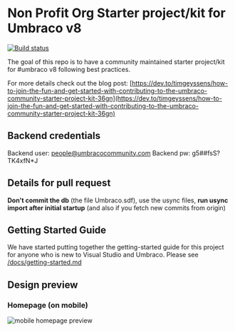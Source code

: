 # Non Profit Org Starter project/kit for Umbraco v8
[![Build status](https://ci.appveyor.com/api/projects/status/0m4c9m5ko2wfsfut?svg=true)](https://ci.appveyor.com/project/TimGeyssens/umbraco-v8-community-website-starterkit)

The goal of this repo is to have a community maintained starter project/kit for #umbraco v8 following best practices.

For more details check out the blog post: [https://dev.to/timgeyssens/how-to-join-the-fun-and-get-started-with-contributing-to-the-umbraco-community-starter-project-kit-36gn](https://dev.to/timgeyssens/how-to-join-the-fun-and-get-started-with-contributing-to-the-umbraco-community-starter-project-kit-36gn)

## Backend credentials
Backend user: people@umbracocommunity.com
Backend pw: g5##fsS?TK4xfN*J

## Details for pull request
**Don't commit the db** (the file Umbraco.sdf), use the usync files, **run usync import after initial startup** (and also if you fetch new commits from origin)

## Getting Started Guide ##

We have started putting together the getting-started guide for this project for anyone who is new to Visual Studio and Umbraco. Please see [/docs/getting-started.md](/docs/getting-started.md)

## Design preview
### Homepage (on mobile)
![mobile homepage preview](https://dev-to-uploads.s3.amazonaws.com/i/7g2wmtxfbz63x6kzhuvy.png)


